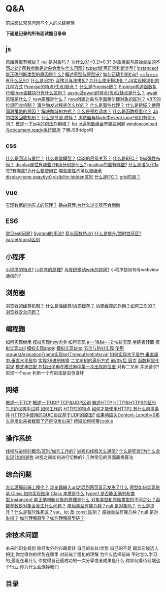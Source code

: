 # Q&A

前端面试常见问题与个人的总结整理

**下面是记录的所有面试题目录:smile:**
## js
<solve ok>[原始类型有哪些？](../js/primitiveType.md)</solve>
<solve ok>[null是对象吗？](../js/nullobj.md)</solve>
<solve ok>[为什么0.1+0.2!=0.3?](../js/numNotEqual.md)</solve>
<solve ok>[对象类型与原始类型的不同之处?](../js/objDiffPrim.md)</solve>
<solve ok>[函数参数是对象会发生什么问题?](../js/objparam.md)</solve>
<solve ok>[typeof能否正常判断类型?](../js/typeof.md)</solve>
<solve ok>[instanceof能正确判断类型的原因是什么?](../js/instanceof.md)</solve>
<solve ok>[概述原型与原型链?](../../bigWeb/js/prototype.md)</solve>
<solve ok>[如何正确判断this?](../js/this.md)</solve>
<solve ok>[==与===有什么区别?](../js/equal.md)</solve>
<solve ok>[什么是闭包?](../../bigWeb/js/closure.md)</solve>
<solve ok>[深拷贝与浅拷贝?](../../bigWeb/js/copy.md)</solve>
<solve ok>[为什么使用模块化？JS实现模块化的几种方式](../js/module.md)</solve>
<solve ok>[Promise的特点/优点/缺点？](../js/promise.md#特点)</solve>
<solve ok>[什么是Promise链？](../js/promise.md#promise链)</solve>
<solve ok>[Promise构造函数执行和then函数执行有什么区别？](../js/promise.md#promise链)</solve>
<solve ok>[async及await的特点/优点/缺点是什么？](../js/asyncawait.md)</solve>
<solve ok>[await原理是什么？](../js/asyncawait.md)</solve>
<solve ok>[new原理是什么？](../js/new.md)</solve>
<solve ok>[new创建对象与字面量创建对象的区别？](../js/new.md)</solve>
<solve ok>[v8下的垃圾回收机制？](../js/v8garbage.md)</solve>
<solve ok>[事件触发过程是怎么样的？](../js/event.md)</solve>
<solve ok>[什么是事件代理？](../js/event.md)</solve>
<solve ok>[什么是跨域？使用同源策略的原因？](../internet/cros.md)</solve>
<solve ok>[解决跨域的方式？](../../bigWeb/browser/cors.md)</solve>
<solve ok>[什么是预检请求？](../../bigWeb/browser/cors.md#预检请求)</solve>
<solve ok>[什么是函数柯里化？](../../bigWeb/js/currying.md#柯里化)</solve>
<solve ok>[JS的垃圾回收机制？](../../bigWeb/js/garbage.md)</solve>
<solve ok>[什么是节流,防抖？](../../bigWeb/js/throttling.md#防抖)</solve>
<solve ok>[浏览器与Node中event loop?他们有何不同？](../../bigWeb/js/eventloop.md)</solve>
<solve ok>[概述一下js中的词法作用域？](../../bigWeb/js/scope.md)</solve>
<solve ok>[for in遍历数组会有哪些问题](../../interview/js/diff-for-in-of.md)</solve>
<solve ok>[window.onload与document.ready执行顺序](../js/onload-ready.md)</solve>
<solve >了解JSBridge吗</solve>

## css
<solve ok>[什么是回流与重绘？](../../bigWeb/css/reflow.md#回流)</solve>
<solve ok>[什么是盒模型？](../../bigWeb/css/box.md)</solve>
<solve ok>[CSS的层级关系？](../../bigWeb/css/level.md)</solve>
<solve ok>[什么是BFC？](../../bigWeb/css/bfc.md)</solve>
<solve ok>[flex弹性布局？](../../bigWeb/css/flex.md)</solve>
<solve ok>[display属性有哪些?作用分别是什么?](../css/display.md)</solve>
<solve ok>[position的值有哪些?](../css/position.md)</solve>
<solve ok>[什么是语义化标签?有哪些?为什么要使用它](../../bigWeb/html/semantic.md)</solve>
<solve ok>[哪些属性不可以被继承](../css/inherit.md)</solve>
<solve ok>[display:none,opactiy:0,visibility:hidden区别](../css/hideElement.md)</solve>
<solve>[什么是IFC？](../../bigWeb/css/ifc.md)</solve>
<solve>[grid布局？](http://www.ruanyifeng.com/blog/2019/03/grid-layout-tutorial.html)</solve>
## vue
<solve ok>[实现数据的响应式的原理？](../../bigWeb/vue/bindData.md)</solve>
<solve ok>[路由原理,为什么浏览器不会刷新](../../bigWeb/vue/routing.md)</solve>

## ES6
<solve ok>[常见es6问题?](../js/es6.md)</solve>
<solve ok>[Symbol的用法?](../../bigWeb/js/symbol.md)</solve>
<solve ok>[箭头函数特点?](../../bigWeb/js/arrowfun.md#特点)</solve>
<solve ok>[什么是提升/暂时性死区?var/let/const区别](../other/promote.md)</solve>

## 小程序
<solve ok>[小程序的特点?](../mini/feature.md)</solve>
<solve ok>[小程序的原理?](../mini/principle.md)</solve>
<solve ok>[与传统移动web的异同?](../mini/differentweb.md)</solve>
<solve>小程序是如何与webview通信的?</solve>

## 浏览器
<solve ok>[浏览器的缓存机制？](../../bigWeb/browser/cache.md)</solve>
<solve ok>[什么是强缓存/协商缓存？](../../bigWeb/browser/cache.md#强缓存)</solve>
<solve ok>[协商缓存的作用？如何工作的？](../../bigWeb/browser/cache.md#协商缓存)</solve>
<solve ok>[浏览器安全问题？](../../bigWeb/browser/safe.md)</solve>


## 编程题
<solve ok>[如何实现继承](../../coding/js/inherit.md)</solve>
<solve ok>[模拟实现new命令](../../coding/js/myNew.md)</solve>
<solve ok>[如何实现 a==1&&a==2](../../coding/js/equalA.md)</solve>
<solve ok>[快排实现](../../coding/algorithm/quickSort.md)</solve>
<solve ok>[单链表转置](../../coding/algorithm/linkReserve.md)</solve>
<solve ok>[模拟实现call](../../coding/js/myCall.md)</solve>
<solve ok>[模拟实现apply](../../coding/js/myApply.md)</solve>
<solve ok>[模拟实现bind](../../coding/js/myBind.md)</solve>
<solve ok>[节流与防抖实现](../code/debounce-throttle.md)</solve>
<solve ok>[使用requestAnimationFrame实现setTimeout/setInterval](../code/myClock.md)</solve>
<solve ok>[如何实现水平居中,垂直居中,垂直水平居中](../code/middle-center.md)</solve>
<solve ok>[实现36进制转换](../code/transfer.md)</solve>
<solve ok>[二叉树树的遍历方式,前/中/后,层次](../code/treeTraverse.md)</solve>
<solve ok>[函数柯里化实现](../../bigWeb/js/currying.md)</solve>
<solve ok>[模式串匹配,在找出子串在模式串中第一次出现的位置](../code/kmp.md)</solve>
<solve>对称二叉树</solve>
<solve>并发请求?</solve>
<solve>实现一个ajax</solve>
<solve>判断一个有向图是否包含环</solve>

## 网络
<solve ok>[概述一下TCP](../../computerBase/Internet/tcp.md)</solve>
<solve ok>[概述一下UDP](../../computerBase/Internet/udp.md)</solve>
<solve ok>[TCP与UDP区别](../../computerBase/Internet/tcp-udp.md)</solve>
<solve ok>[概述HTTP](../../computerBase/Internet/http.md)</solve>
<solve ok>[HTTP与HTTPS的区别](../../computerBase/Internet/http.md#HTTPS)</solve>
<solve ok>[TLS协议握手过程,如何工作的](../../computerBase/Internet/http.md#TLS)</solve>
<solve ok>[HTTP2的特点](../../computerBase/Internet/http.md#http2)</solve>
<solve ok>[如何才能使用HTTP2,有什么前提条件](../../computerBase/Internet/http.md#如何使用)</solve>
<solve ok>[HTTP3中使用的QUIC协议基于UDP的原因?](../../computerBase/Internet/http.md#QUIC)</solve>
<solve ok>[如果响应头Content-Length=0那么是发出来被截取了还是没发出来?](../../computerBase/Internet/clength.md)</solve>
<solve ok>[跨域如何携带cookie](../internet/cros.md#cors)</solve>

## 操作系统
<solve ok>[线程与进程的概念/区别/如何工作的?](../../computerBase/os/difprothr.md)</solve>
<solve ok>[进程和线程怎么通信?](../../computerBase/os/communicate.md)</solve>
<solve ok>[什么是死锁?为什么会出现?如何避免](../../computerBase/os/deadlock.md)</solve>
<solve>进程之间如何进行切换的?</solve>
<solve>几种常见的页面置换算法</solve>

## 综合问题
<solve ok>[怎么理解前端工程化？](../other/engineering.md)</solve>
<solve ok>[浏览器输入url之后到网页显示发生了什么](../other/inputurl.md)</solve>
<solve ok>[原型如何实现继承,Class 如何实现继承,Class 本质是什么](../other/inherit.md)</solve>
<solve ok>[typeof 是否能正确判断类型,instanceof 能正确判断对象的原理是什么](../other/judgeType.md)</solve>
<solve ok>[对象类型和原始类型的不同之处？函数参数是对象会发生什么问题？](../other/object.md)</solve>
<solve ok>[原始类型有哪几种？null 是对象吗？](../other/primitive.md)</solve>
<solve ok>[什么是提升？什么是暂时性死区？var、let 及 const 区别？](../other/promote.md)</solve>
<solve ok>[原始类型有哪几种？null 是对象吗？](../other/primitive.md)</solve>
<solve ok>[如何理解原型？如何理解原型链？](../other/prototype.md)</solve>

## 非技术问题
<solve>未来的职业规划</solve>
<solve>除开发外的兴趣爱好</solve>
<solve>自己的长处/优势</solve>
<solve>自己的不足</solve>
<solve>跟其它候选人相比,你觉得你的优势在哪里</solve>
<solve>对前端工程化的理解</solve>
<solve>为什么选择前端</solve>
<solve>平时怎么学习的,最近在看什么</solve>
<solve>你觉得自己最成功的一次分享或者成果是什么</solve>
<solve>你如何看待前端这个行业</solve>
<solve>你为什么会选择我们</solve>

## 目录
